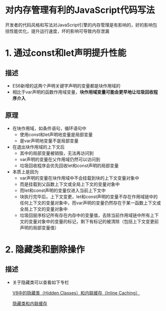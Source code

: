 # 对内存管理有利的JavaScript代码写法

开发者的代码风格和写法对JavaScript引擎的内存管理是有影响的，好的影响包括性能优化，提升运行速度，坏的影响可导致内存泄漏

# 1. 通过const和let声明提升性能

## 描述

- ES6新增的这两个声明关键字声明的变量都是块作用域的
- 相比于var声明的函数作用域变量，**块作用域变量可能会更早地让垃圾回收程序介入**

## 原理

- 在块作用域，如条件语句，循环语句中
    - 使用const和let声明地变量是局部变量
    - 是var声明地变量不是局部变量
- 在退出块作用域的上下文后
    - 其中的局部变量被销毁，无法再访问到
    - var声明的变量在父作用域仍然可以访问到
    - 垃圾回收程序会优先回收let和const声明的局部变量
- 本质上是因为
    - var声明的变量在块作用域中不会挂载到块的上下文变量对象中
    - 而是挂载到父函数上下文或全局上下文的变量对象中
    - 而let和const声明的变量仅进入当前上下文中
    - 块执行完毕后，上下文变更，let和const声明的变量不存在作用域链中的任何上下文的变量对象中，而var声明的变量仍然存在于某一函数上下文或全局上下文的变量对象中
    - 垃圾回层序标记所有存在内存中的变量值，去除当前作用域链中所有上下文的变量对象中的变量的标记，剩下有标记的被清除（包括上下文变更前声明的局部变量值）

# 2. 隐藏类和删除操作

## 描述

- 关于隐藏类可以查看如下专栏
    
    [V8中的隐藏类（Hidden Classes）和内联缓存（Inline Caching）](https://zhuanlan.zhihu.com/p/469962133)
    
    [隐藏类和内联缓存](%E5%AF%B9%E5%86%85%E5%AD%98%E7%AE%A1%E7%90%86%E6%9C%89%E5%88%A9%E7%9A%84JavaScript%E4%BB%A3%E7%A0%81%E5%86%99%E6%B3%95%20e10ddf54737c4f948b79f35a6762853e/%E9%9A%90%E8%97%8F%E7%B1%BB%E5%92%8C%E5%86%85%E8%81%94%E7%BC%93%E5%AD%98%20e37eaf8f728e46859e15fedf21c31d1a.md)